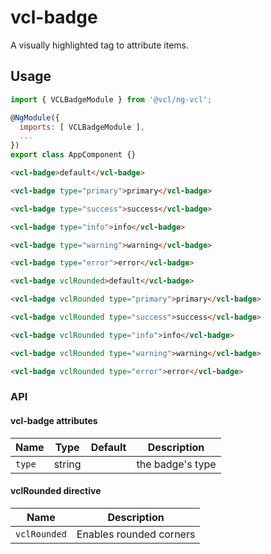# vcl-badge

A visually highlighted tag to attribute items.

## Usage

```js
import { VCLBadgeModule } from '@vcl/ng-vcl';

@NgModule({
  imports: [ VCLBadgeModule ],
  ...
})
export class AppComponent {}
```

```html
<vcl-badge>default</vcl-badge>

<vcl-badge type="primary">primary</vcl-badge>

<vcl-badge type="success">success</vcl-badge>

<vcl-badge type="info">info</vcl-badge>

<vcl-badge type="warning">warning</vcl-badge>

<vcl-badge type="error">error</vcl-badge>

<vcl-badge vclRounded>default</vcl-badge>

<vcl-badge vclRounded type="primary">primary</vcl-badge>

<vcl-badge vclRounded type="success">success</vcl-badge>

<vcl-badge vclRounded type="info">info</vcl-badge>

<vcl-badge vclRounded type="warning">warning</vcl-badge>

<vcl-badge vclRounded type="error">error</vcl-badge>
```

### API

#### vcl-badge attributes

| Name   | Type   | Default | Description      |
| ------ | ------ | ------- | ---------------- |
| `type` | string |         | the badge's type |

#### vclRounded directive

| Name         | Description             |
| ------------ | ----------------------- |
| `vclRounded` | Enables rounded corners |
